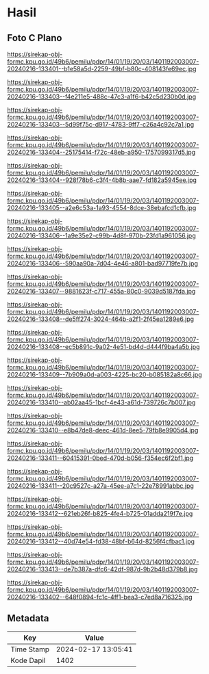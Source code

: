 # Hasil

## Foto C Plano

https://sirekap-obj-formc.kpu.go.id/49b6/pemilu/pdpr/14/01/19/20/03/1401192003007-20240216-133401--b1e58a5d-2259-49bf-b80c-408143fe69ec.jpg

https://sirekap-obj-formc.kpu.go.id/49b6/pemilu/pdpr/14/01/19/20/03/1401192003007-20240216-133403--f4e211e5-488c-47c3-a1f6-b42c5d230b0d.jpg

https://sirekap-obj-formc.kpu.go.id/49b6/pemilu/pdpr/14/01/19/20/03/1401192003007-20240216-133403--5d99f75c-d917-4783-9ff7-c26a4c92c7a1.jpg

https://sirekap-obj-formc.kpu.go.id/49b6/pemilu/pdpr/14/01/19/20/03/1401192003007-20240216-133404--25175414-f72c-48eb-a950-1757099317d5.jpg

https://sirekap-obj-formc.kpu.go.id/49b6/pemilu/pdpr/14/01/19/20/03/1401192003007-20240216-133404--928f78b6-c3f4-4b8b-aae7-fd182a5945ee.jpg

https://sirekap-obj-formc.kpu.go.id/49b6/pemilu/pdpr/14/01/19/20/03/1401192003007-20240216-133405--a2e6c53a-1a93-4554-8dce-38ebafcd1cfb.jpg

https://sirekap-obj-formc.kpu.go.id/49b6/pemilu/pdpr/14/01/19/20/03/1401192003007-20240216-133406--1a9e35e2-c99b-4d8f-970b-23fd1a961056.jpg

https://sirekap-obj-formc.kpu.go.id/49b6/pemilu/pdpr/14/01/19/20/03/1401192003007-20240216-133406--590aa90a-7d04-4e46-a801-bad97719fe7b.jpg

https://sirekap-obj-formc.kpu.go.id/49b6/pemilu/pdpr/14/01/19/20/03/1401192003007-20240216-133407--9881623f-c717-455a-80c0-9039d5187fda.jpg

https://sirekap-obj-formc.kpu.go.id/49b6/pemilu/pdpr/14/01/19/20/03/1401192003007-20240216-133408--de5ff274-3024-464b-a2f1-2f45ea1289e6.jpg

https://sirekap-obj-formc.kpu.go.id/49b6/pemilu/pdpr/14/01/19/20/03/1401192003007-20240216-133408--ec5b891c-9a02-4e51-bd4d-d444f9ba4a5b.jpg

https://sirekap-obj-formc.kpu.go.id/49b6/pemilu/pdpr/14/01/19/20/03/1401192003007-20240216-133409--7b909a0d-a003-4225-bc20-b085182a8c66.jpg

https://sirekap-obj-formc.kpu.go.id/49b6/pemilu/pdpr/14/01/19/20/03/1401192003007-20240216-133410--ab02aa45-1bcf-4e43-a61d-739726c7b007.jpg

https://sirekap-obj-formc.kpu.go.id/49b6/pemilu/pdpr/14/01/19/20/03/1401192003007-20240216-133410--e8b47de8-deec-461d-8ee5-79fb8e9905d4.jpg

https://sirekap-obj-formc.kpu.go.id/49b6/pemilu/pdpr/14/01/19/20/03/1401192003007-20240216-133411--60415391-0bed-470d-b056-f354ec6f2bf1.jpg

https://sirekap-obj-formc.kpu.go.id/49b6/pemilu/pdpr/14/01/19/20/03/1401192003007-20240216-133411--20c9527c-a27a-45ee-a7c1-22e78991abbc.jpg

https://sirekap-obj-formc.kpu.go.id/49b6/pemilu/pdpr/14/01/19/20/03/1401192003007-20240216-133412--621eb26f-b825-4fe4-b725-01adda219f7e.jpg

https://sirekap-obj-formc.kpu.go.id/49b6/pemilu/pdpr/14/01/19/20/03/1401192003007-20240216-133412--40d74e54-fd38-48bf-b64d-8256f4cfbac1.jpg

https://sirekap-obj-formc.kpu.go.id/49b6/pemilu/pdpr/14/01/19/20/03/1401192003007-20240216-133413--de7b387a-dfc6-42df-987d-9b2b48d379b8.jpg

https://sirekap-obj-formc.kpu.go.id/49b6/pemilu/pdpr/14/01/19/20/03/1401192003007-20240216-133402--648f0894-fc1c-4ff1-bea3-c7ed8a716325.jpg


## Metadata

| Key        | Value               |
| ---------- | ------------------- |
| Time Stamp | 2024-02-17 13:05:41 |
| Kode Dapil | 1402                |



